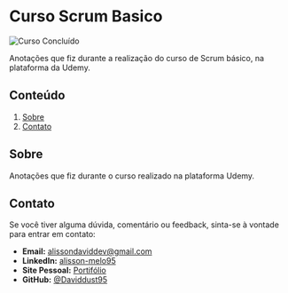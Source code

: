 # Curso Scrum Basico
![Curso Concluído](https://img.shields.io/badge/Curso-Conclu%C3%ADdo-brightgreen.svg)

<justify>
Anotações que fiz durante a realização do curso de Scrum básico, na plataforma da Udemy.
</justify>

## Conteúdo

1. [Sobre](#sobre)
3. [Contato](#contato)

## Sobre
<justify>
Anotações que fiz durante o curso realizado na plataforma Udemy.
</justify>

## Contato
Se você tiver alguma dúvida, comentário ou feedback, sinta-se à vontade para entrar em contato:

- **Email:** alissondaviddev@gmail.com
- **LinkedIn:** [alisson-melo95](https://www.linkedin.com/in/alisson-melo95/) 
- **Site Pessoal:** [Portifólio](https://alissondev.tech)
- **GitHub:** [@Daviddust95](https://github.com/Daviddust95)
